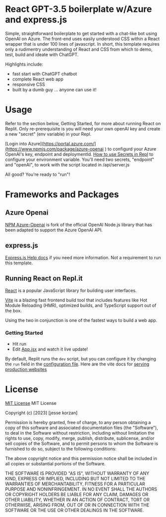 # React GPT-3.5 boilerplate w/Azure and express.js

Simple, straightforward boilerplate to get started with a chat-like bot using OpenAI on Azure. The front-end uses easily understood CSS within a React wrapper that is under 100 lines of javascript. In short, this template requires only a rudimentry understanding of React and CSS from which to demo, test, build and ideate with ChatGPT.

Highlights include:
- fast start with ChatGPT chatbot
- complete React web app
- responsive CSS
- built by a dumb guy ... anyone can use it!

# Usage

Refer to the section below, Getting Started, for more about running React on Replit. Only re-prerequisite is you will need your own openAI key and create a new "secret" (env variable) in your Repl.

[Login into Azure](https://portal.azure.com/](https://www.npmjs.com/package/azure-openai ) to configurd your Azure OpenAI's key, endpoint and deploymentId.
[How to use Secrets in Repl](https://docs.replit.com/programming-ide/workspace-features/secrets) to configure your environment variable. You'll need two secrets, "endpoint" and "openAI", to work with the script located in /api/server.js

All good? You're ready to "run"!

# Frameworks and Packages

## Azure Openai
[NPM Azure-Openai](https://www.npmjs.com/package/azure-openai) is fork of the official OpenAI Node.js library that has been adapted to support the Azure OpenAI API.

## express.js
[Express.js Help docs](https://expressjs.com/en/starter/installing.html) if you need more information. Not a requirement to run this template.

## Running React on Repl.it

[React](https://reactjs.org/) is a popular JavaScript library for building user interfaces.

[Vite](https://vitejs.dev/) is a blazing fast frontend build tool that includes features like Hot Module Reloading (HMR), optimized builds, and TypeScript support out of the box.

Using the two in conjunction is one of the fastest ways to build a web app.

### Getting Started
- Hit run
- Edit [App.jsx](#src/App.jsx) and watch it live update!

By default, Replit runs the `dev` script, but you can configure it by changing the `run` field in the [configuration file](#.replit). Here are the vite docs for [serving production websites](https://vitejs.dev/guide/build.html)

# License

[MIT License](https://opensource.org/license/mit-0/)
MIT License

Copyright (c) [2023] [jesse korzan]

Permission is hereby granted, free of charge, to any person obtaining a copy
of this software and associated documentation files (the "Software"), to deal
in the Software without restriction, including without limitation the rights
to use, copy, modify, merge, publish, distribute, sublicense, and/or sell
copies of the Software, and to permit persons to whom the Software is
furnished to do so, subject to the following conditions:

The above copyright notice and this permission notice shall be included in all
copies or substantial portions of the Software.

THE SOFTWARE IS PROVIDED "AS IS", WITHOUT WARRANTY OF ANY KIND, EXPRESS OR
IMPLIED, INCLUDING BUT NOT LIMITED TO THE WARRANTIES OF MERCHANTABILITY,
FITNESS FOR A PARTICULAR PURPOSE AND NONINFRINGEMENT. IN NO EVENT SHALL THE
AUTHORS OR COPYRIGHT HOLDERS BE LIABLE FOR ANY CLAIM, DAMAGES OR OTHER
LIABILITY, WHETHER IN AN ACTION OF CONTRACT, TORT OR OTHERWISE, ARISING FROM,
OUT OF OR IN CONNECTION WITH THE SOFTWARE OR THE USE OR OTHER DEALINGS IN THE
SOFTWARE.